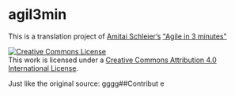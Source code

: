 # agil3min
This is a translation project of [Amitai Schleier’s](https://schmonz.com/) ["Agile in 3 minutes"](https://agilein3minut.es/)

<a rel="license" href="http://creativecommons.org/licenses/by/4.0/"><img alt="Creative Commons License" style="border-width:0" src="https://i.creativecommons.org/l/by/4.0/88x31.png" /></a><br />This work is licensed under a <a rel="license" href="http://creativecommons.org/licenses/by/4.0/">Creative Commons Attribution 4.0 International License</a>.

Just like the original source:
gggg##Contribut e
